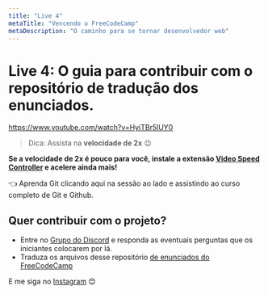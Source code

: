 ```yaml
---
title: "Live 4"
metaTitle: "Vencendo o FreeCodeCamp"
metaDescription: "O caminho para se tornar desenvolvedor web"
---
```


# Live 4: O guia para contribuir com o repositório de tradução dos enunciados.

https://www.youtube.com/watch?v=HyiTBr5lUY0

> Dica: Assista na **velocidade de 2x** 😉

**Se a velocidade de 2x é pouco para você, instale a extensão [Video Speed Controller](http://bit.ly/2YjPJn2) e acelere ainda mais!**

👈 Aprenda Git clicando aqui na sessão ao lado e assistindo ao curso completo de Git e Github.

## Quer contribuir com o projeto?

- Entre no [Grupo do Discord](https://bit.ly/discord-reativa) e responda as eventuais perguntas que os iniciantes colocarem por lá.
- Traduza os arquivos desse repositório [de enunciados do FreeCodeCamp](https://github.com/reativa/traducao-freecodecamp)

E me siga no [Instagram](http://bit.ly/pauloluan-insta
) 😊
